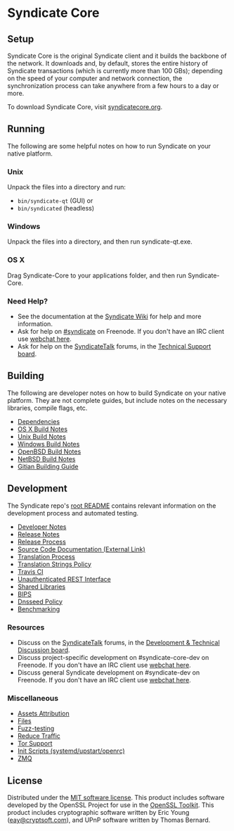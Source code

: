 Syndicate Core
=============

Setup
---------------------
Syndicate Core is the original Syndicate client and it builds the backbone of the network. It downloads and, by default, stores the entire history of Syndicate transactions (which is currently more than 100 GBs); depending on the speed of your computer and network connection, the synchronization process can take anywhere from a few hours to a day or more.

To download Syndicate Core, visit [syndicatecore.org](https://syndicatecore.org/en/releases/).

Running
---------------------
The following are some helpful notes on how to run Syndicate on your native platform.

### Unix

Unpack the files into a directory and run:

- `bin/syndicate-qt` (GUI) or
- `bin/syndicated` (headless)

### Windows

Unpack the files into a directory, and then run syndicate-qt.exe.

### OS X

Drag Syndicate-Core to your applications folder, and then run Syndicate-Core.

### Need Help?

* See the documentation at the [Syndicate Wiki](https://en.syndicate.it/wiki/Main_Page)
for help and more information.
* Ask for help on [#syndicate](http://webchat.freenode.net?channels=syndicate) on Freenode. If you don't have an IRC client use [webchat here](http://webchat.freenode.net?channels=syndicate).
* Ask for help on the [SyndicateTalk](https://syndicatetalk.org/) forums, in the [Technical Support board](https://syndicatetalk.org/index.php?board=4.0).

Building
---------------------
The following are developer notes on how to build Syndicate on your native platform. They are not complete guides, but include notes on the necessary libraries, compile flags, etc.

- [Dependencies](dependencies.md)
- [OS X Build Notes](build-osx.md)
- [Unix Build Notes](build-unix.md)
- [Windows Build Notes](build-windows.md)
- [OpenBSD Build Notes](build-openbsd.md)
- [NetBSD Build Notes](build-netbsd.md)
- [Gitian Building Guide](gitian-building.md)

Development
---------------------
The Syndicate repo's [root README](/README.md) contains relevant information on the development process and automated testing.

- [Developer Notes](developer-notes.md)
- [Release Notes](release-notes.md)
- [Release Process](release-process.md)
- [Source Code Documentation (External Link)](https://dev.visucore.com/syndicate/doxygen/)
- [Translation Process](translation_process.md)
- [Translation Strings Policy](translation_strings_policy.md)
- [Travis CI](travis-ci.md)
- [Unauthenticated REST Interface](REST-interface.md)
- [Shared Libraries](shared-libraries.md)
- [BIPS](bips.md)
- [Dnsseed Policy](dnsseed-policy.md)
- [Benchmarking](benchmarking.md)

### Resources
* Discuss on the [SyndicateTalk](https://syndicatetalk.org/) forums, in the [Development & Technical Discussion board](https://syndicatetalk.org/index.php?board=6.0).
* Discuss project-specific development on #syndicate-core-dev on Freenode. If you don't have an IRC client use [webchat here](http://webchat.freenode.net/?channels=syndicate-core-dev).
* Discuss general Syndicate development on #syndicate-dev on Freenode. If you don't have an IRC client use [webchat here](http://webchat.freenode.net/?channels=syndicate-dev).

### Miscellaneous
- [Assets Attribution](assets-attribution.md)
- [Files](files.md)
- [Fuzz-testing](fuzzing.md)
- [Reduce Traffic](reduce-traffic.md)
- [Tor Support](tor.md)
- [Init Scripts (systemd/upstart/openrc)](init.md)
- [ZMQ](zmq.md)

License
---------------------
Distributed under the [MIT software license](/COPYING).
This product includes software developed by the OpenSSL Project for use in the [OpenSSL Toolkit](https://www.openssl.org/). This product includes
cryptographic software written by Eric Young ([eay@cryptsoft.com](mailto:eay@cryptsoft.com)), and UPnP software written by Thomas Bernard.
